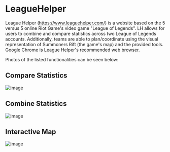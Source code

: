 # LeagueHelper

League Helper (https://www.leaguehelper.com/) is a website based on the 5 versus 5 online Riot Game's video game "League of Legends". LH allows for users to combine and compare statistics across two League of Legends accounts. Additionally, teams are able to plan/coordinate using the visual representation of Summoners Rift (the game's map) and the provided tools. Google Chrome is League Helper's recommended web browser.

Photos of the listed functionalities can be seen below:
## Compare Statistics
![image](https://user-images.githubusercontent.com/65799937/140094498-483ef6ec-6725-4982-ac90-6e1bc1f8688a.png)

## Combine Statistics
![image](https://user-images.githubusercontent.com/65799937/140094459-8a0c6366-a129-4057-9c7e-c13e48ec741b.png)

## Interactive Map
![image](https://user-images.githubusercontent.com/65799937/140094380-647a9e44-feaf-435e-9eab-5c4f3359bca7.png)

